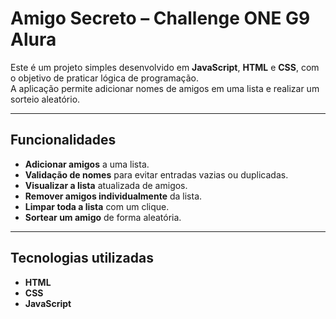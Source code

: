 # Amigo Secreto – Challenge ONE G9 Alura

Este é um projeto simples desenvolvido em **JavaScript**, **HTML** e **CSS**, com o objetivo de praticar lógica de programação.  
A aplicação permite adicionar nomes de amigos em uma lista e realizar um sorteio aleatório.

---

## Funcionalidades

-  **Adicionar amigos** a uma lista.
-  **Validação de nomes** para evitar entradas vazias ou duplicadas.
-  **Visualizar a lista** atualizada de amigos.
-  **Remover amigos individualmente** da lista.
-  **Limpar toda a lista** com um clique.
- **Sortear um amigo** de forma aleatória.

---

## Tecnologias utilizadas

- **HTML**
- **CSS**
- **JavaScript**
